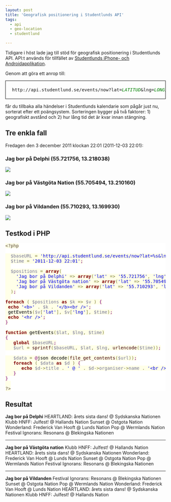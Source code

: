 ```yaml
---
layout: post
title: 'Geografisk positionering i Studentlunds API'
tags:
  - api
  - geo-location
  - studentlund

---
```


Tidigare i höst lade jag till stöd för geografisk positionering i Studentlunds API. API:t används för tillfället av <a target="_blank" href="http://lindblad.info/tidigare-projekt/studentlund-app-api/#content">Studentlunds iPhone- och Androidapplikation</a>.

Genom att göra ett anrop till:

<pre style="border: 1px solid #000; padding: 20px; font-size: 1em;">
http://api.studentlund.se/events/now?lat=<i style="color: green;">LATITUD</i>&lng=<i style="color: green;">LONGITUD</i>&time=<i style="color: green;">TID</i>
</pre>

får du tillbaka alla händelser i Studentlunds kalendarie som pågår just nu, sorterat efter ett poängsystem. Sorteringen bygger på två faktorer: 1) geografiskt avstånd och 2) hur lång tid det är kvar innan stängning.

<h2>Tre enkla fall</h2>

Fredagen den 3 december 2011 klockan 22:01 (2011-12-03 22:01):

<h3>Jag bor på Delphi (55.721756, 13.218038)</h3>
<img src="https://maps.googleapis.com/maps/api/staticmap?center=55.721756,13.218038&zoom=11&size=200x200&sensor=false&markers=55.72175,13.218038" />

<h3>Jag bor på Västgöta Nation (55.705494, 13.210160)</h3>
<img src="https://maps.googleapis.com/maps/api/staticmap?center=55.705494,13.210160&zoom=11&size=200x200&sensor=false&markers=55.705494,13.210160" />

<h3>Jag bor på Vildanden (55.710293, 13.169930)</h3>
<img src="https://maps.googleapis.com/maps/api/staticmap?center=55.710293,13.169930&zoom=11&size=200x200&sensor=false&markers=55.710293,13.169930" />

<h2>Testkod i PHP</h2>
<pre style='color:#000000;background:#ffffff;'><span style='color:#5f5035; background:#ffffe8; '>&lt;?php</span><span style='color:#000000; background:#ffffe8; '></span>
<span style='color:#000000; background:#ffffe8; '></span>
<span style='color:#000000; background:#ffffe8; '>&#xa0;&#xa0;</span><span style='color:#797997; background:#ffffe8; '>$baseURL</span><span style='color:#000000; background:#ffffe8; '> </span><span style='color:#808030; background:#ffffe8; '>=</span><span style='color:#000000; background:#ffffe8; '> </span><span style='color:#0000e6; background:#ffffe8; '>'http://api.studentlund.se/events/now?lat=%s&amp;lng=%s&amp;time=%s'</span><span style='color:#800080; background:#ffffe8; '>;</span><span style='color:#000000; background:#ffffe8; '></span>
<span style='color:#000000; background:#ffffe8; '>&#xa0;&#xa0;</span><span style='color:#797997; background:#ffffe8; '>$time</span><span style='color:#000000; background:#ffffe8; '> </span><span style='color:#808030; background:#ffffe8; '>=</span><span style='color:#000000; background:#ffffe8; '> </span><span style='color:#0000e6; background:#ffffe8; '>'2011-12-03 22:01'</span><span style='color:#800080; background:#ffffe8; '>;</span><span style='color:#000000; background:#ffffe8; '></span>
<span style='color:#000000; background:#ffffe8; '>&#xa0;&#xa0;</span>
<span style='color:#000000; background:#ffffe8; '>&#xa0;&#xa0;</span><span style='color:#797997; background:#ffffe8; '>$positions</span><span style='color:#000000; background:#ffffe8; '> </span><span style='color:#808030; background:#ffffe8; '>=</span><span style='color:#000000; background:#ffffe8; '> </span><span style='color:#800000; background:#ffffe8; font-weight:bold; '>array</span><span style='color:#808030; background:#ffffe8; '>(</span><span style='color:#000000; background:#ffffe8; '></span>
<span style='color:#000000; background:#ffffe8; '>&#xa0;&#xa0;&#xa0;&#xa0;</span><span style='color:#0000e6; background:#ffffe8; '>'Jag bor på Delphi'</span><span style='color:#000000; background:#ffffe8; '> </span><span style='color:#808030; background:#ffffe8; '>=</span><span style='color:#808030; background:#ffffe8; '>></span><span style='color:#000000; background:#ffffe8; '> </span><span style='color:#800000; background:#ffffe8; font-weight:bold; '>array</span><span style='color:#808030; background:#ffffe8; '>(</span><span style='color:#0000e6; background:#ffffe8; '>'lat'</span><span style='color:#000000; background:#ffffe8; '> </span><span style='color:#808030; background:#ffffe8; '>=</span><span style='color:#808030; background:#ffffe8; '>></span><span style='color:#000000; background:#ffffe8; '> </span><span style='color:#0000e6; background:#ffffe8; '>'55.721756'</span><span style='color:#808030; background:#ffffe8; '>,</span><span style='color:#000000; background:#ffffe8; '> </span><span style='color:#0000e6; background:#ffffe8; '>'lng'</span><span style='color:#000000; background:#ffffe8; '> </span><span style='color:#808030; background:#ffffe8; '>=</span><span style='color:#808030; background:#ffffe8; '>></span><span style='color:#000000; background:#ffffe8; '> </span><span style='color:#0000e6; background:#ffffe8; '>'13.218038'</span><span style='color:#808030; background:#ffffe8; '>)</span><span style='color:#808030; background:#ffffe8; '>,</span><span style='color:#000000; background:#ffffe8; '></span>
<span style='color:#000000; background:#ffffe8; '>&#xa0;&#xa0;&#xa0;&#xa0;</span><span style='color:#0000e6; background:#ffffe8; '>'Jag bor på Västgöta nation'</span><span style='color:#000000; background:#ffffe8; '> </span><span style='color:#808030; background:#ffffe8; '>=</span><span style='color:#808030; background:#ffffe8; '>></span><span style='color:#000000; background:#ffffe8; '> </span><span style='color:#800000; background:#ffffe8; font-weight:bold; '>array</span><span style='color:#808030; background:#ffffe8; '>(</span><span style='color:#0000e6; background:#ffffe8; '>'lat'</span><span style='color:#000000; background:#ffffe8; '> </span><span style='color:#808030; background:#ffffe8; '>=</span><span style='color:#808030; background:#ffffe8; '>></span><span style='color:#000000; background:#ffffe8; '> </span><span style='color:#0000e6; background:#ffffe8; '>'55.705494'</span><span style='color:#808030; background:#ffffe8; '>,</span><span style='color:#000000; background:#ffffe8; '> </span><span style='color:#0000e6; background:#ffffe8; '>'lng'</span><span style='color:#000000; background:#ffffe8; '> </span><span style='color:#808030; background:#ffffe8; '>=</span><span style='color:#808030; background:#ffffe8; '>></span><span style='color:#000000; background:#ffffe8; '> </span><span style='color:#0000e6; background:#ffffe8; '>'13.210160'</span><span style='color:#808030; background:#ffffe8; '>)</span><span style='color:#808030; background:#ffffe8; '>,</span><span style='color:#000000; background:#ffffe8; '></span>
<span style='color:#000000; background:#ffffe8; '>&#xa0;&#xa0;&#xa0;&#xa0;</span><span style='color:#0000e6; background:#ffffe8; '>'Jag bor på Vildanden'</span><span style='color:#000000; background:#ffffe8; '> </span><span style='color:#808030; background:#ffffe8; '>=</span><span style='color:#808030; background:#ffffe8; '>></span><span style='color:#000000; background:#ffffe8; '> </span><span style='color:#800000; background:#ffffe8; font-weight:bold; '>array</span><span style='color:#808030; background:#ffffe8; '>(</span><span style='color:#0000e6; background:#ffffe8; '>'lat'</span><span style='color:#000000; background:#ffffe8; '> </span><span style='color:#808030; background:#ffffe8; '>=</span><span style='color:#808030; background:#ffffe8; '>></span><span style='color:#000000; background:#ffffe8; '> </span><span style='color:#0000e6; background:#ffffe8; '>'55.710293'</span><span style='color:#808030; background:#ffffe8; '>,</span><span style='color:#000000; background:#ffffe8; '> </span><span style='color:#0000e6; background:#ffffe8; '>'lng'</span><span style='color:#000000; background:#ffffe8; '> </span><span style='color:#808030; background:#ffffe8; '>=</span><span style='color:#808030; background:#ffffe8; '>></span><span style='color:#000000; background:#ffffe8; '> </span><span style='color:#0000e6; background:#ffffe8; '>'13.169930'</span><span style='color:#808030; background:#ffffe8; '>)</span><span style='color:#000000; background:#ffffe8; '></span>
<span style='color:#000000; background:#ffffe8; '>&#xa0;&#xa0;</span><span style='color:#808030; background:#ffffe8; '>)</span><span style='color:#800080; background:#ffffe8; '>;</span><span style='color:#000000; background:#ffffe8; '></span>
<span style='color:#000000; background:#ffffe8; '>&#xa0;&#xa0;</span>
<span style='color:#800000; background:#ffffe8; font-weight:bold; '>foreach</span><span style='color:#000000; background:#ffffe8; '> </span><span style='color:#808030; background:#ffffe8; '>(</span><span style='color:#000000; background:#ffffe8; '> </span><span style='color:#797997; background:#ffffe8; '>$positions</span><span style='color:#000000; background:#ffffe8; '> </span><span style='color:#800000; background:#ffffe8; font-weight:bold; '>as</span><span style='color:#000000; background:#ffffe8; '> </span><span style='color:#797997; background:#ffffe8; '>$k</span><span style='color:#000000; background:#ffffe8; '> </span><span style='color:#808030; background:#ffffe8; '>=</span><span style='color:#808030; background:#ffffe8; '>></span><span style='color:#000000; background:#ffffe8; '> </span><span style='color:#797997; background:#ffffe8; '>$v</span><span style='color:#000000; background:#ffffe8; '> </span><span style='color:#808030; background:#ffffe8; '>)</span><span style='color:#000000; background:#ffffe8; '> </span><span style='color:#800080; background:#ffffe8; '>{</span><span style='color:#000000; background:#ffffe8; '></span>
<span style='color:#000000; background:#ffffe8; '>&#xa0;</span><span style='color:#800000; background:#ffffe8; font-weight:bold; '>echo</span><span style='color:#000000; background:#ffffe8; '> </span><span style='color:#0000e6; background:#ffffe8; '>'&lt;b>'</span><span style='color:#000000; background:#ffffe8; '> </span><span style='color:#808030; background:#ffffe8; '>.</span><span style='color:#000000; background:#ffffe8; '> </span><span style='color:#797997; background:#ffffe8; '>$k</span><span style='color:#000000; background:#ffffe8; '> </span><span style='color:#808030; background:#ffffe8; '>.</span><span style='color:#000000; background:#ffffe8; '> </span><span style='color:#0000e6; background:#ffffe8; '>'&lt;/b>&lt;br />'</span><span style='color:#800080; background:#ffffe8; '>;</span><span style='color:#000000; background:#ffffe8; '></span>
<span style='color:#000000; background:#ffffe8; '>&#xa0;getEvents</span><span style='color:#808030; background:#ffffe8; '>(</span><span style='color:#797997; background:#ffffe8; '>$v</span><span style='color:#808030; background:#ffffe8; '>[</span><span style='color:#0000e6; background:#ffffe8; '>'lat'</span><span style='color:#808030; background:#ffffe8; '>]</span><span style='color:#808030; background:#ffffe8; '>,</span><span style='color:#000000; background:#ffffe8; '> </span><span style='color:#797997; background:#ffffe8; '>$v</span><span style='color:#808030; background:#ffffe8; '>[</span><span style='color:#0000e6; background:#ffffe8; '>'lng'</span><span style='color:#808030; background:#ffffe8; '>]</span><span style='color:#808030; background:#ffffe8; '>,</span><span style='color:#000000; background:#ffffe8; '> </span><span style='color:#797997; background:#ffffe8; '>$time</span><span style='color:#808030; background:#ffffe8; '>)</span><span style='color:#800080; background:#ffffe8; '>;</span><span style='color:#000000; background:#ffffe8; '></span>
<span style='color:#000000; background:#ffffe8; '>&#xa0;</span><span style='color:#800000; background:#ffffe8; font-weight:bold; '>echo</span><span style='color:#000000; background:#ffffe8; '> </span><span style='color:#0000e6; background:#ffffe8; '>'&lt;hr />'</span><span style='color:#800080; background:#ffffe8; '>;</span><span style='color:#000000; background:#ffffe8; '></span>
<span style='color:#800080; background:#ffffe8; '>}</span><span style='color:#000000; background:#ffffe8; '></span>
<span style='color:#000000; background:#ffffe8; '></span>
<span style='color:#800000; background:#ffffe8; font-weight:bold; '>function</span><span style='color:#000000; background:#ffffe8; '> getEvents</span><span style='color:#808030; background:#ffffe8; '>(</span><span style='color:#797997; background:#ffffe8; '>$lat</span><span style='color:#808030; background:#ffffe8; '>,</span><span style='color:#000000; background:#ffffe8; '> </span><span style='color:#797997; background:#ffffe8; '>$lng</span><span style='color:#808030; background:#ffffe8; '>,</span><span style='color:#000000; background:#ffffe8; '> </span><span style='color:#797997; background:#ffffe8; '>$time</span><span style='color:#808030; background:#ffffe8; '>)</span><span style='color:#000000; background:#ffffe8; '></span>
<span style='color:#800080; background:#ffffe8; '>{</span><span style='color:#000000; background:#ffffe8; '></span>
<span style='color:#000000; background:#ffffe8; '>&#xa0;&#xa0;&#xa0;</span><span style='color:#800000; background:#ffffe8; font-weight:bold; '>global</span><span style='color:#000000; background:#ffffe8; '> </span><span style='color:#797997; background:#ffffe8; '>$baseURL</span><span style='color:#800080; background:#ffffe8; '>;</span><span style='color:#000000; background:#ffffe8; '></span>
<span style='color:#000000; background:#ffffe8; '>&#xa0;&#xa0;&#xa0;</span><span style='color:#797997; background:#ffffe8; '>$url</span><span style='color:#000000; background:#ffffe8; '> </span><span style='color:#808030; background:#ffffe8; '>=</span><span style='color:#000000; background:#ffffe8; '> </span><span style='color:#400000; background:#ffffe8; '>sprintf</span><span style='color:#808030; background:#ffffe8; '>(</span><span style='color:#797997; background:#ffffe8; '>$baseURL</span><span style='color:#808030; background:#ffffe8; '>,</span><span style='color:#000000; background:#ffffe8; '> </span><span style='color:#797997; background:#ffffe8; '>$lat</span><span style='color:#808030; background:#ffffe8; '>,</span><span style='color:#000000; background:#ffffe8; '> </span><span style='color:#797997; background:#ffffe8; '>$lng</span><span style='color:#808030; background:#ffffe8; '>,</span><span style='color:#000000; background:#ffffe8; '> </span><span style='color:#400000; background:#ffffe8; '>urlencode</span><span style='color:#808030; background:#ffffe8; '>(</span><span style='color:#797997; background:#ffffe8; '>$time</span><span style='color:#808030; background:#ffffe8; '>)</span><span style='color:#808030; background:#ffffe8; '>)</span><span style='color:#800080; background:#ffffe8; '>;</span><span style='color:#000000; background:#ffffe8; '></span>
<span style='color:#000000; background:#ffffe8; '></span>
<span style='color:#000000; background:#ffffe8; '>&#xa0;&#xa0;&#xa0;</span><span style='color:#797997; background:#ffffe8; '>$data</span><span style='color:#000000; background:#ffffe8; '> </span><span style='color:#808030; background:#ffffe8; '>=</span><span style='color:#000000; background:#ffffe8; '> </span><span style='color:#800080; background:#ffffe8; '>@</span><span style='color:#000000; background:#ffffe8; '>json_decode</span><span style='color:#808030; background:#ffffe8; '>(</span><span style='color:#400000; background:#ffffe8; '>file_get_contents</span><span style='color:#808030; background:#ffffe8; '>(</span><span style='color:#797997; background:#ffffe8; '>$url</span><span style='color:#808030; background:#ffffe8; '>)</span><span style='color:#808030; background:#ffffe8; '>)</span><span style='color:#800080; background:#ffffe8; '>;</span><span style='color:#000000; background:#ffffe8; '></span>
<span style='color:#000000; background:#ffffe8; '>&#xa0;&#xa0;&#xa0;</span><span style='color:#800000; background:#ffffe8; font-weight:bold; '>foreach</span><span style='color:#000000; background:#ffffe8; '> </span><span style='color:#808030; background:#ffffe8; '>(</span><span style='color:#000000; background:#ffffe8; '> </span><span style='color:#797997; background:#ffffe8; '>$data</span><span style='color:#000000; background:#ffffe8; '> </span><span style='color:#800000; background:#ffffe8; font-weight:bold; '>as</span><span style='color:#000000; background:#ffffe8; '> </span><span style='color:#797997; background:#ffffe8; '>$d</span><span style='color:#000000; background:#ffffe8; '> </span><span style='color:#808030; background:#ffffe8; '>)</span><span style='color:#000000; background:#ffffe8; '> </span><span style='color:#800080; background:#ffffe8; '>{</span><span style='color:#000000; background:#ffffe8; '></span>
<span style='color:#000000; background:#ffffe8; '>&#xa0;&#xa0;&#xa0;&#xa0;&#xa0;&#xa0;</span><span style='color:#800000; background:#ffffe8; font-weight:bold; '>echo</span><span style='color:#000000; background:#ffffe8; '> </span><span style='color:#797997; background:#ffffe8; '>$d</span><span style='color:#808030; background:#ffffe8; '>-></span><span style='color:#797997; background:#ffffe8; '>title</span><span style='color:#000000; background:#ffffe8; '> </span><span style='color:#808030; background:#ffffe8; '>.</span><span style='color:#000000; background:#ffffe8; '> </span><span style='color:#0000e6; background:#ffffe8; '>' @ '</span><span style='color:#000000; background:#ffffe8; '> </span><span style='color:#808030; background:#ffffe8; '>.</span><span style='color:#000000; background:#ffffe8; '> </span><span style='color:#797997; background:#ffffe8; '>$d</span><span style='color:#808030; background:#ffffe8; '>-></span><span style='color:#797997; background:#ffffe8; '>organiser</span><span style='color:#808030; background:#ffffe8; '>-></span><span style='color:#797997; background:#ffffe8; '>name</span><span style='color:#000000; background:#ffffe8; '> </span><span style='color:#808030; background:#ffffe8; '>.</span><span style='color:#000000; background:#ffffe8; '> </span><span style='color:#0000e6; background:#ffffe8; '>'&lt;br />'</span><span style='color:#800080; background:#ffffe8; '>;</span><span style='color:#000000; background:#ffffe8; '></span>
<span style='color:#000000; background:#ffffe8; '>&#xa0;&#xa0;&#xa0;</span><span style='color:#800080; background:#ffffe8; '>}</span><span style='color:#000000; background:#ffffe8; '></span>
<span style='color:#800080; background:#ffffe8; '>}</span><span style='color:#000000; background:#ffffe8; '></span>
<span style='color:#000000; background:#ffffe8; '>&#xa0;&#xa0;</span>
<span style='color:#5f5035; background:#ffffe8; '>?></span>
</pre>

<h2>Resultat</h2>

<b>Jag bor på Delphi</b>
HEARTLAND: årets sista dans! @ Sydskanska Nationen
Klubb HNFF: Julfest! @ Hallands Nation
Sunset @ Ostgota Nation
Wonderland: Frederick Van Hooft @ Lunds Nation
Pop @ Wermlands Nation
Festival Ignorans: Resonans @ Blekingska Nationen
<hr />
<b>Jag bor på Västgöta nation</b>
Klubb HNFF: Julfest! @ Hallands Nation
HEARTLAND: årets sista dans! @ Sydskanska Nationen
Wonderland: Frederick Van Hooft @ Lunds Nation
Sunset @ Ostgota Nation
Pop @ Wermlands Nation
Festival Ignorans: Resonans @ Blekingska Nationen
<hr />
<b>Jag bor på Vildanden</b>
Festival Ignorans: Resonans @ Blekingska Nationen
Sunset @ Ostgota Nation
Pop @ Wermlands Nation
Wonderland: Frederick Van Hooft @ Lunds Nation
HEARTLAND: årets sista dans! @ Sydskanska Nationen
Klubb HNFF: Julfest! @ Hallands Nation


